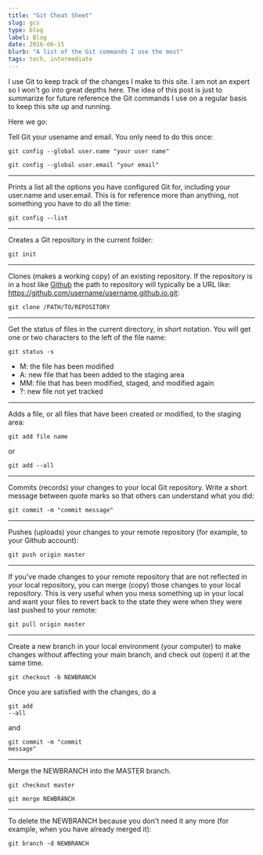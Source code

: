```yaml
---
title: "Git Cheat Sheet"
slug: gcs
type: blog
label: Blog
date: 2016-06-15
blurb: "A list of the Git commands I use the most"
tags: tech, intermediate
---
```


I use Git to keep track of the changes I make to this site. I am not an expert so I won't go into great depths here. The idea of this post is just to summarize for future reference the Git commands I use on a regular basis to keep this site up and running. 

Here we go:

Tell Git your usename and email. You only need to do this once:

<pre><code>git config --global user.name "your user name"</code></pre>

<pre><code>git config --global user.email "your email"</code></pre>

-----

Prints a list all the options you have configured Git for, including your user.name and user.email. This is for reference more than anything, not something you have to do all the time:

<pre><code>git config --list</code></pre>

-----

Creates a Git repository in the current folder:

<pre><code>git init</code></pre>

-----

Clones (makes a working copy) of an existing repository. If the repository is in a host like [Github](http://www.github.com) the path to repository will typically be a URL like: https://github.com/username/username.github.io.git:

<pre><code>git clone /PATH/TO/REPOSITORY</code></pre>

-----

Get the status of files in the current directory, in short notation. You will get one or two characters to the left of the file name: 

<pre><code>git status -s</code></pre>

* M: the file has been modified
* A: new file that has been added to the staging area
* MM: file that has been modified, staged, and modified again
* ?: new file not yet tracked

-----

Adds a file, or all files that have been created or modified, to the staging area:

<pre><code>git add file name</code></pre>

or

<pre><code>git add --all</code></pre>

-----

Commits (records) your changes to your local Git repository. Write a short message between quote marks so that others can understand what you did:

<pre><code>git commit -m "commit message"</code></pre>

-----

Pushes (uploads) your changes to your remote repository (for example, to your Github account):

<pre><code>git push origin master</code></pre>

-----

If you've made changes to your remote repository that are not reflected in your local repository, you can merge (copy) those changes to your local repository. This is very useful when you mess something up in your local and want your files to revert back to the state they were when they were last pushed to your remote:

<pre><code>git pull origin master</code></pre>

-----

Create a new branch in your local environment (your computer) to make changes without affecting your main branch, and check out (open) it at the same time.

<pre><code>git checkout -b NEWBRANCH</code></pre>

Once you are satisfied with the changes, do a <pre><code>git add --all</code></pre> and <pre><code>git commit -m "commit message"</code></pre>

-----

Merge the NEWBRANCH into the MASTER branch.

<pre><code>git checkout master</code></pre>

<pre><code>git merge NEWBRANCH</code></pre>

-----

To delete the NEWBRANCH because you don't need it any more (for example, when you have already merged it):

<pre><code>git branch -d NEWBRANCH</code></pre>
